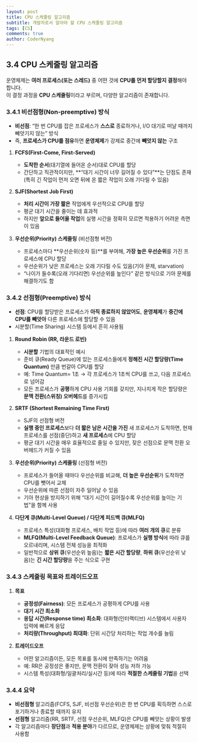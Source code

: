 ```yaml
---
layout: post
title: CPU 스케줄링 알고리즘
subtitle: 개발자로서 알아야 할 CPU 스케줄링 알고리즘
tags: [CS]
comments: true
author: CoderNyang
---
```



## **3.4 CPU 스케줄링 알고리즘**<br/>

운영체제는 **여러 프로세스(또는 스레드)** 중 어떤 것에 **CPU를 먼저 할당할지 결정**해야 합니다.\
이 결정 과정을 **CPU 스케줄링**이라고 부르며, 다양한 알고리즘이 존재합니다.<br/>

### 3.4.1 비선점형(Non-preemptive) 방식

* **비선점**: “한 번 CPU를 잡은 프로세스가 **스스로** 종료하거나, I/O 대기로 떠날 때까지 빼앗기지 않는” 방식
* 즉, **프로세스가 CPU를 점유**하면 **운영체제**가 강제로 중간에 **빼앗지 않는** 구조<br/>

1. **FCFS(First-Come, First-Served)**

   * **도착한 순서**(대기열에 들어온 순서)대로 CPU를 할당
   * 간단하고 직관적이지만, **“대기 시간이 너무 길어질 수 있다”**는 단점도 존재 (특히 긴 작업이 먼저 오면 뒤에 온 짧은 작업이 오래 기다릴 수 있음)<br/>

2. **SJF(Shortest Job First)**

   * **처리 시간이 가장 짧은** 작업에게 우선적으로 CPU를 할당
   * 평균 대기 시간을 줄이는 데 효과적
   * 하지만 **앞으로 들어올 작업**의 실행 시간을 정확히 모르면 적용하기 어려운 측면이 있음<br/>

3. **우선순위(Priority) 스케줄링** (비선점형 버전)

   * 프로세스마다 **우선순위(숫자 등)**를 부여해, **가장 높은 우선순위**를 가진 프로세스에 CPU 할당
   * 우선순위가 낮은 프로세스는 오래 기다릴 수도 있음(기아 문제, starvation)
   * “나이가 들수록(오래 기다리면) 우선순위를 높인다” 같은 방식으로 기아 문제를 해결하기도 함<br/>


### 3.4.2 선점형(Preemptive) 방식

* **선점**: CPU를 할당받은 프로세스가 **아직 종료하지 않았어도**, **운영체제**가 **중간에 CPU를 빼앗아** 다른 프로세스에 할당할 수 있음
* 시분할(Time Sharing) 시스템 등에서 흔히 사용됨<br/>

1. **Round Robin (RR, 라운드 로빈)**

   * **시분할** 기법의 대표적인 예시
   * 준비 큐(Ready Queue)에 있는 프로세스들에게 **정해진 시간 할당량(Time Quantum)** 만큼 번갈아 CPU를 할당
   * 예: Time Quantum= 1초 → 각 프로세스가 1초씩 CPU를 쓰고, 다음 프로세스로 넘어감
   * 모든 프로세스가 **공평**하게 CPU 사용 기회를 갖지만, 지나치게 작은 할당량은 **문맥 전환(스위칭) 오버헤드**를 증가시킴<br/>

2. **SRTF (Shortest Remaining Time First)**

   * SJF의 선점형 버전
   * **실행 중인 프로세스**보다 **더 짧은 남은 시간을 가진** 새 프로세스가 도착하면, 현재 프로세스를 선점(중단)하고 **새 프로세스**에 CPU 할당
   * 평균 대기 시간을 매우 효율적으로 줄일 수 있지만, 잦은 선점으로 문맥 전환 오버헤드가 커질 수 있음<br/>

3. **우선순위(Priority) 스케줄링** (선점형 버전)

   * 프로세스가 들어올 때마다 우선순위를 비교해, **더 높은 우선순위**가 도착하면 CPU를 뺏어서 교체
   * 우선순위에 따른 선점이 자주 일어날 수 있음
   * 기아 현상을 방지하기 위해 “대기 시간이 길어질수록 우선순위를 높이는 기법”을 함께 사용<br/>

4. **다단계 큐(Multi-Level Queue) / 다단계 피드백 큐(MLFQ)**

   * 프로세스 특성(대화형 프로세스, 배치 작업 등)에 따라 **여러 개의 큐**로 분류
   * **MLFQ(Multi-Level Feedback Queue)**: 프로세스가 **실행 방식**에 따라 큐를 오르내리며, 시스템 전체 성능을 최적화
   * 일반적으로 **상위 큐**(우선순위 높음)는 **짧은 시간 할당량**, **하위 큐**(우선순위 낮음)는 **긴 시간 할당량**을 주는 식으로 구현<br/>


### 3.4.3 스케줄링 목표와 트레이드오프

1. **목표**

   * **공정성(Fairness)**: 모든 프로세스가 공평하게 CPU를 사용
   * **대기 시간 최소화**
   * **응답 시간(Response time) 최소화**: 대화형(인터랙티브) 시스템에서 사용자 입력에 빠르게 응답
   * **처리량(Throughput) 최대화**: 단위 시간당 처리하는 작업 개수를 늘림<br/>

2. **트레이드오프**

   * 어떤 알고리즘이든, 모든 목표를 동시에 만족하기는 어려움
   * 예: RR은 공정성은 좋지만, 문맥 전환이 잦아 성능 저하 가능
   * 시스템 특성(대화형/일괄처리/실시간 등)에 따라 **적절한 스케줄링 기법**을 선택<br/>


### 3.4.4 요약

* **비선점형** 알고리즘(FCFS, SJF, 비선점 우선순위)은 한 번 CPU를 획득하면 스스로 포기하거나 종료할 때까지 유지
* **선점형** 알고리즘(RR, SRTF, 선점 우선순위, MLFQ)은 CPU를 빼앗는 상황이 발생
* 각 알고리즘마다 **장단점**과 **적용 분야**가 다르므로, 운영체제는 상황에 맞춰 적절히 사용함<br/>

